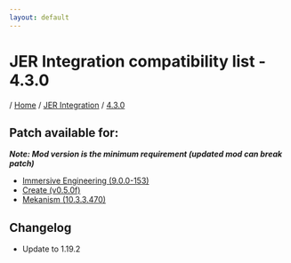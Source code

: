 ```yaml
---
layout: default
---
```


# JER Integration compatibility list - 4.3.0
/ [Home](/) / [JER Integration](/jer-integration) / [4.3.0](/jer-integration/version/4.3.0)

## Patch available for:
***Note: Mod version is the minimum requirement (updated mod can break patch)***

+ [Immersive Engineering (9.0.0-153)](https://www.curseforge.com/minecraft/mc-mods/immersive-engineering)
+ [Create (v0.5.0f)](https://www.curseforge.com/minecraft/mc-mods/create)
+ [Mekanism (10.3.3.470)](https://www.curseforge.com/minecraft/mc-mods/mekanism)

## Changelog

+ Update to 1.19.2
